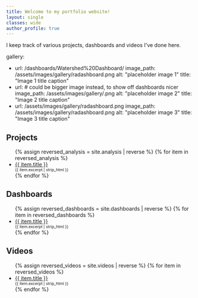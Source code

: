 ```yaml
---
title: Welcome to my portfolio website!
layout: single
classes: wide
author_profile: true
---
```


I keep track of various projects, dashboards and videos I've done here.

gallery:
  - url: /dashboards/Watershed%20Dashboard/
    image_path: /assets/images/gallery/radashboard.png
    alt: "placeholder image 1"
    title: "Image 1 title caption"
  - url:  # could be bigger image instead, to show off dashboards nicer
    image_path: /assets/images/gallery/.png
    alt: "placeholder image 2"
    title: "Image 2 title caption"
  - url: /assets/images/gallery/radashboard.png
    image_path: /assets/images/gallery/radashboard.png
    alt: "placeholder image 3"
    title: "Image 3 title caption"


## Projects
<ul>
  {% assign reversed_analysis = site.analysis | reverse %}
  {% for item in reversed_analysis %}
    <li>
      <a href="{{ item.url }}">{{ item.title }}</a>
      <span style="display: block; font-size: 0.75em;"> 
        {{ item.excerpt | strip_html }} 
      </span>
    </li>
  {% endfor %}
</ul>

## Dashboards
<ul>
  {% assign reversed_dashboards = site.dashboards | reverse %}
  {% for item in reversed_dashboards %}
    <li>
      <a href="{{ item.url }}">{{ item.title }}</a>
      <span style="display: block; font-size: 0.75em;"> 
        {{ item.excerpt | strip_html }} 
      </span>
    </li>
  {% endfor %}
</ul>

## Videos
<ul>
  {% assign reversed_videos = site.videos | reverse %}
  {% for item in reversed_videos %}
    <li>
      <a href="{{ item.url }}">{{ item.title }}</a>
      <span style="display: block; font-size: 0.75em;"> 
        {{ item.excerpt | strip_html }} 
      </span>
    </li>
  {% endfor %}
</ul>
